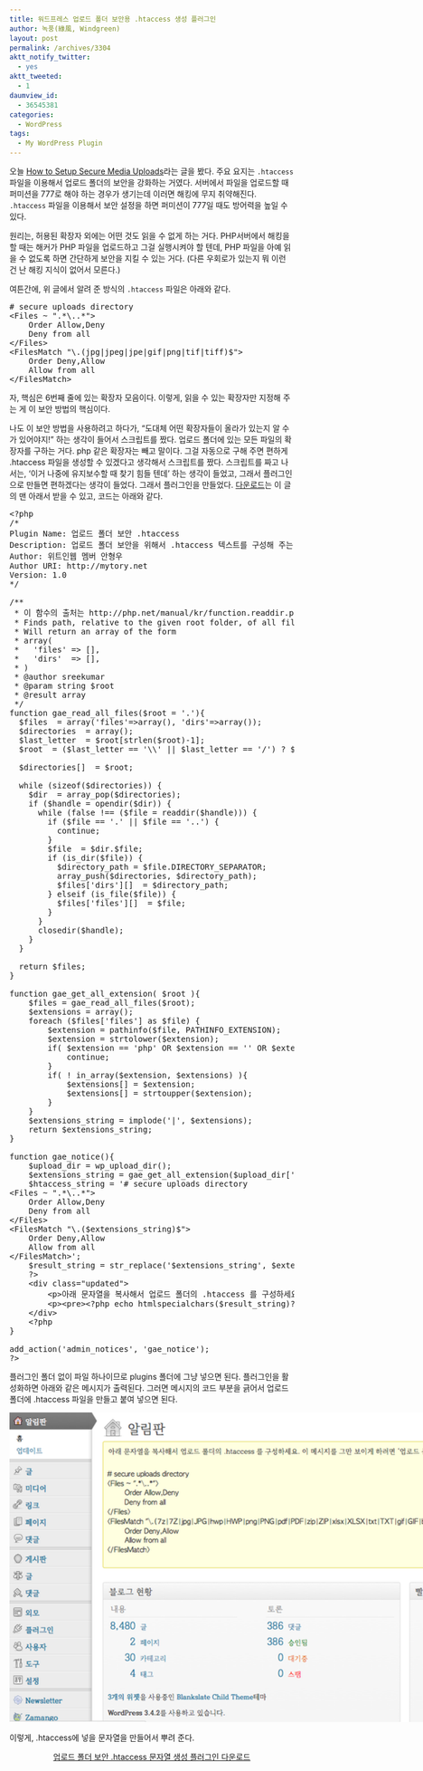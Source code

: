```yaml
---
title: 워드프레스 업로드 폴더 보안용 .htaccess 생성 플러그인
author: 녹풍(綠風, Windgreen)
layout: post
permalink: /archives/3304
aktt_notify_twitter:
  - yes
aktt_tweeted:
  - 1
daumview_id:
  - 36545381
categories:
  - WordPress
tags:
  - My WordPress Plugin
---
```

오늘 [How to Setup Secure Media Uploads][1]라는 글을 봤다. 주요 요지는 `.htaccess` 파일을 이용해서 업로드 폴더의 보안을 강화하는 거였다. 서버에서 파일을 업로드할 때 퍼미션을 777로 해야 하는 경우가 생기는데 이러면 해킹에 무지 취약해진다. `.htaccess` 파일을 이용해서 보안 설정을 하면 퍼미션이 777일 때도 방어력을 높일 수 있다.

원리는, 허용된 확장자 외에는 어떤 것도 읽을 수 없게 하는 거다. PHP서버에서 해킹을 할 때는 해커가 PHP 파일을 업로드하고 그걸 실행시켜야 할 텐데, PHP 파일을 아예 읽을 수 없도록 하면 간단하게 보안을 지킬 수 있는 거다. (다른 우회로가 있는지 뭐 이런 건 난 해킹 지식이 없어서 모른다.)

여튼간에, 위 글에서 알려 준 방식의 `.htaccess` 파일은 아래와 같다.

<pre class="brush: xml; gutter: true; first-line: 1; highlight: [6]"># secure uploads directory
&lt;Files ~ ".*\..*"&gt;
	Order Allow,Deny
	Deny from all
&lt;/Files&gt;
&lt;FilesMatch "\.(jpg|jpeg|jpe|gif|png|tif|tiff)$"&gt;
	Order Deny,Allow
	Allow from all
&lt;/FilesMatch&gt;</pre>

자, 핵심은 6번째 줄에 있는 확장자 모음이다. 이렇게, 읽을 수 있는 확장자만 지정해 주는 게 이 보안 방법의 핵심이다.

나도 이 보안 방법을 사용하려고 하다가, &#8220;도대체 어떤 확장자들이 올라가 있는지 알 수가 있어야지!&#8221; 하는 생각이 들어서 스크립트를 짰다. 업로드 폴더에 있는 모든 파일의 확장자를 구하는 거다. php 같은 확장자는 빼고 말이다. 그걸 자동으로 구해 주면 편하게 .htaccess 파일을 생성할 수 있겠다고 생각해서 스크립트를 짰다. 스크립트를 짜고 나서는, &#8216;이거 나중에 유지보수할 때 찾기 힘들 텐데&#8217; 하는 생각이 들었고, 그래서 플러그인으로 만들면 편하겠다는 생각이 들었다. 그래서 플러그인을 만들었다. [다운로드][2]는 이 글의 맨 아래서 받을 수 있고, 코드는 아래와 같다.

<pre class="brush: php; gutter: true; first-line: 1">&lt;?php
/*
Plugin Name: 업로드 폴더 보안 .htaccess
Description: 업로드 폴더 보안을 위해서 .htaccess 텍스트를 구성해 주는 플러그인이다. 활성화하면 노티스로 뿌려 준다. 필요할 때 활성화해서 메시지를 보고, 메시지를 바탕으로 업로드 폴더의 .htaccess 파일을 구성한 뒤, 플러그인을 비활성화하면 된다.  
Author: 위트인웹 멤버 안형우
Author URI: http://mytory.net
Version: 1.0
*/

/**
 * 이 함수의 출처는 http://php.net/manual/kr/function.readdir.php#103418
 * Finds path, relative to the given root folder, of all files and directories in the given directory and its sub-directories non recursively.
 * Will return an array of the form
 * array(
 *   &#039;files&#039; =&gt; [],
 *   &#039;dirs&#039;  =&gt; [],
 * )
 * @author sreekumar
 * @param string $root
 * @result array
 */
function gae_read_all_files($root = &#039;.&#039;){
  $files  = array(&#039;files&#039;=&gt;array(), &#039;dirs&#039;=&gt;array());
  $directories  = array();
  $last_letter  = $root[strlen($root)-1];
  $root  = ($last_letter == &#039;\\&#039; || $last_letter == &#039;/&#039;) ? $root : $root.DIRECTORY_SEPARATOR;

  $directories[]  = $root;

  while (sizeof($directories)) {
    $dir  = array_pop($directories);
    if ($handle = opendir($dir)) {
      while (false !== ($file = readdir($handle))) {
        if ($file == &#039;.&#039; || $file == &#039;..&#039;) {
          continue;
        }
        $file  = $dir.$file;
        if (is_dir($file)) {
          $directory_path = $file.DIRECTORY_SEPARATOR;
          array_push($directories, $directory_path);
          $files[&#039;dirs&#039;][]  = $directory_path;
        } elseif (is_file($file)) {
          $files[&#039;files&#039;][]  = $file;
        }
      }
      closedir($handle);
    }
  }

  return $files;
}

function gae_get_all_extension( $root ){
	$files = gae_read_all_files($root);
	$extensions = array();
	foreach ($files[&#039;files&#039;] as $file) {
		$extension = pathinfo($file, PATHINFO_EXTENSION);
		$extension = strtolower($extension);
		if( $extension == &#039;php&#039; OR $extension == &#039;&#039; OR $extension == &#039;ds_store&#039; OR $extension == &#039;htaccess&#039;){
			continue;
		}
		if( ! in_array($extension, $extensions) ){
			$extensions[] = $extension;
			$extensions[] = strtoupper($extension);
		}
	}
	$extensions_string = implode(&#039;|&#039;, $extensions);
	return $extensions_string;
}

function gae_notice(){
	$upload_dir = wp_upload_dir();
	$extensions_string = gae_get_all_extension($upload_dir[&#039;basedir&#039;]);
	$htaccess_string = &#039;# secure uploads directory
&lt;Files ~ ".*\..*"&gt;
	Order Allow,Deny
	Deny from all
&lt;/Files&gt;
&lt;FilesMatch "\.($extensions_string)$"&gt;
	Order Deny,Allow
	Allow from all
&lt;/FilesMatch&gt;&#039;;
	$result_string = str_replace(&#039;$extensions_string&#039;, $extensions_string, $htaccess_string);
	?&gt;
	&lt;div class="updated"&gt;
		&lt;p&gt;아래 문자열을 복사해서 업로드 폴더의 .htaccess 를 구성하세요. 이 메시지를 그만 보이게 하려면 ‘업로드 폴더 보안 .htaccess’ 플러그인을 비활성화하세요.&lt;/p&gt;
		&lt;p&gt;&lt;pre&gt;&lt;?php echo htmlspecialchars($result_string)?&gt;&lt;/pre&gt;&lt;/p&gt;
	&lt;/div&gt;
	&lt;?php
}

add_action(&#039;admin_notices&#039;, &#039;gae_notice&#039;);
?&gt;</pre>

플러그인 폴더 없이 파일 하나이므로 plugins 폴더에 그냥 넣으면 된다. 플러그인을 활성화하면 아래와 같은 메시지가 출력된다. 그러면 메시지의 코드 부분을 긁어서 업로드 폴더에 .htaccess 파일을 만들고 붙여 넣으면 된다.

<div style="width: 1269px" class="wp-caption alignnone">
  <img src="/uploads/legacy/get-all-extensions-plugin.png" alt="" width="1259" height="547" /><p class="wp-caption-text">
    이렇게, .htaccess에 넣을 문자열을 만들어서 뿌려 준다.
  </p>
</div>

<p style="text-align: center;">
  <a href="http://dl.dropbox.com/u/15546257/wordpress-plugin/get-all-extension/get-all-extension.zip">업로드 폴더 보안 .htaccess 문자열 생성 플러그인 다운로드</a>
</p>

 [1]: http://digwp.com/2012/09/secure-media-uploads/
 [2]: http://dl.dropbox.com/u/15546257/wordpress-plugin/get-all-extension/get-all-extension.zip